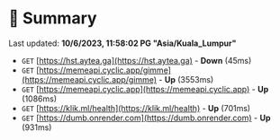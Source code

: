 # 📖 Summary
Last updated: **10/6/2023, 11:58:02 PG "Asia/Kuala_Lumpur"**

- `GET` [https://hst.aytea.ga](https://hst.aytea.ga) - **Down** (45ms)
- `GET` [https://memeapi.cyclic.app/gimme](https://memeapi.cyclic.app/gimme) - **Up** (3553ms)
- `GET` [https://memeapi.cyclic.app](https://memeapi.cyclic.app) - **Up** (1086ms)
- `GET` [https://klik.ml/health](https://klik.ml/health) - **Up** (701ms)
- `GET` [https://dumb.onrender.com](https://dumb.onrender.com) - **Up** (931ms)
